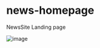 # news-homepage
NewsSite Landing page

![image](https://github.com/Clinton-dev/news-homepage/assets/30356189/4e198194-6500-40d2-9191-71c709925718)
